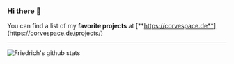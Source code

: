 ### Hi there 👋

You can find a list of my **favorite projects** at [**https://corvespace.de**](https://corvespace.de/projects/)

---

![Friedrich's github stats](https://github-readme-stats.vercel.app/api?username=fgrosse&show_icons=true&theme=nord&include_all_commits=true&hide=contribs&custom_title=My%20GitHub%20stats%20%28not%20counting%20go-joe%2Fjoe%29)

<!--
**fgrosse/fgrosse** is a ✨ _special_ ✨ repository because its `README.md` (this file) appears on your GitHub profile.

Here are some ideas to get you started:

- 🔭 I’m currently working on ...
- 🌱 I’m currently learning ...
- 👯 I’m looking to collaborate on ...
- 🤔 I’m looking for help with ...
- 💬 Ask me about ...
- 📫 How to reach me: ...
- 😄 Pronouns: ...
- ⚡ Fun fact: ...
-->
